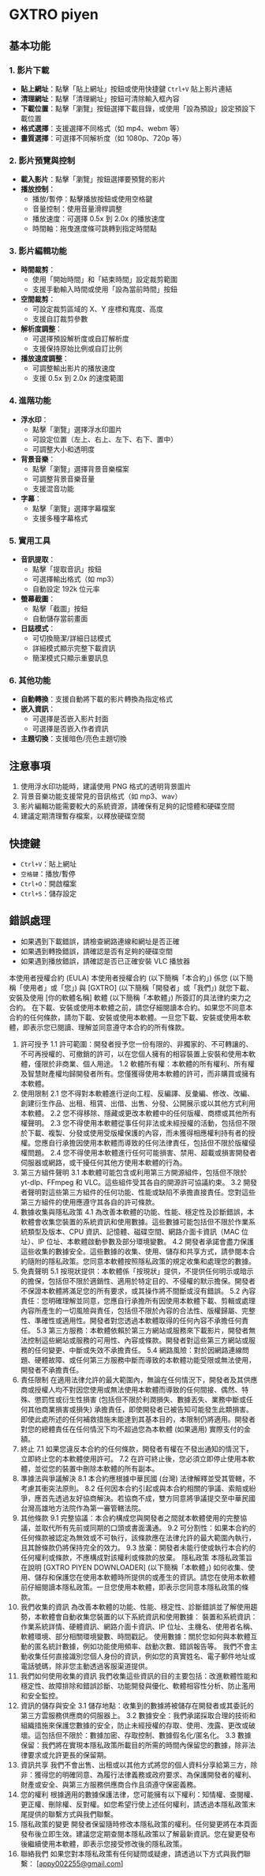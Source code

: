 # GXTRO piyen

## 基本功能

### 1. 影片下載
- **貼上網址**：點擊「貼上網址」按鈕或使用快捷鍵 `Ctrl+V` 貼上影片連結
- **清理網址**：點擊「清理網址」按鈕可清除輸入框內容
- **下載位置**：點擊「瀏覽」按鈕選擇下載目錄，或使用「設為預設」設定預設下載位置
- **格式選擇**：支援選擇不同格式（如 mp4、webm 等）
- **畫質選擇**：可選擇不同解析度（如 1080p、720p 等）

### 2. 影片預覽與控制
- **載入影片**：點擊「瀏覽」按鈕選擇要預覽的影片
- **播放控制**：
  - 播放/暫停：點擊播放按鈕或使用空格鍵
  - 音量控制：使用音量滑桿調整
  - 播放速度：可選擇 0.5x 到 2.0x 的播放速度
  - 時間軸：拖曳進度條可跳轉到指定時間點

### 3. 影片編輯功能
- **時間裁剪**：
  - 使用「開始時間」和「結束時間」設定裁剪範圍
  - 支援手動輸入時間或使用「設為當前時間」按鈕
- **空間裁剪**：
  - 可設定裁剪區域的 X、Y 座標和寬度、高度
  - 支援自訂裁剪參數
- **解析度調整**：
  - 可選擇預設解析度或自訂解析度
  - 支援保持原始比例或自訂比例
- **播放速度調整**：
  - 可調整輸出影片的播放速度
  - 支援 0.5x 到 2.0x 的速度範圍

### 4. 進階功能
- **浮水印**：
  - 點擊「瀏覽」選擇浮水印圖片
  - 可設定位置（左上、右上、左下、右下、置中）
  - 可調整大小和透明度
- **背景音樂**：
  - 點擊「瀏覽」選擇背景音樂檔案
  - 可調整背景音樂音量
  - 支援混音功能
- **字幕**：
  - 點擊「瀏覽」選擇字幕檔案
  - 支援多種字幕格式

### 5. 實用工具
- **音訊提取**：
  - 點擊「提取音訊」按鈕
  - 可選擇輸出格式（如 mp3）
  - 自動設定 192k 位元率
- **螢幕截圖**：
  - 點擊「截圖」按鈕
  - 自動儲存當前畫面
- **日誌模式**：
  - 可切換簡潔/詳細日誌模式
  - 詳細模式顯示完整下載資訊
  - 簡潔模式只顯示重要訊息

### 6. 其他功能
- **自動轉換**：支援自動將下載的影片轉換為指定格式
- **嵌入資訊**：
  - 可選擇是否嵌入影片封面
  - 可選擇是否嵌入作者資訊
- **主題切換**：支援暗色/亮色主題切換

## 注意事項
1. 使用浮水印功能時，建議使用 PNG 格式的透明背景圖片
2. 背景音樂功能支援常見的音訊格式（如 mp3、wav）
3. 影片編輯功能需要較大的系統資源，請確保有足夠的記憶體和硬碟空間
4. 建議定期清理暫存檔案，以釋放硬碟空間

## 快捷鍵
- `Ctrl+V`：貼上網址
- `空格鍵`：播放/暫停
- `Ctrl+O`：開啟檔案
- `Ctrl+S`：儲存設定

## 錯誤處理
- 如果遇到下載錯誤，請檢查網路連線和網址是否正確
- 如果遇到轉換錯誤，請確認是否有足夠的硬碟空間
- 如果遇到播放錯誤，請確認是否已正確安裝 VLC 播放器 



本使用者授權合約 (EULA) 
本使用者授權合約 (以下簡稱「本合約」) 係您 (以下簡稱「使用者」或「您」) 與 [GXTRO] (以下簡稱「開發者」或「我們」) 就您下載、安裝及使用 [你的軟體名稱] 軟體 (以下簡稱「本軟體」) 所簽訂的具法律約束力之合約。 
在下載、安裝或使用本軟體之前，請您仔細閱讀本合約。如果您不同意本合約的任何條款，請勿下載、安裝或使用本軟體。一旦您下載、安裝或使用本軟體，即表示您已閱讀、理解並同意遵守本合約的所有條款。 
1. 許可授予 
1.1 許可範圍：開發者授予您一份有限的、非獨家的、不可轉讓的、不可再授權的、可撤銷的許可，以在您個人擁有的相容裝置上安裝和使用本軟體，僅限於非商業、個人用途。 
1.2 軟體所有權：本軟體的所有權利、所有權及智慧財產權均歸開發者所有。您僅獲得使用本軟體的許可，而非購買或擁有本軟體。 
2. 使用限制 
2.1 您不得對本軟體進行逆向工程、反編譯、反彙編、修改、改編、創建衍生作品、出租、租賃、出借、出售、分發、公開展示或以其他方式利用本軟體。 
2.2 您不得移除、隱藏或更改本軟體中的任何版權、商標或其他所有權聲明。 
2.3 您不得使用本軟體從事任何非法或未經授權的活動，包括但不限於下載、複製、分發或使用受版權保護的內容，而未獲得相應權利持有者的授權。您應自行承擔因使用本軟體而導致的任何法律責任，包括但不限於版權侵權問題。 
2.4 您不得使用本軟體進行任何可能損害、禁用、超載或損害開發者伺服器或網路，或干擾任何其他方使用本軟體的行為。 
3. 第三方組件聲明 
3.1 本軟體可能包含或利用第三方開源組件，包括但不限於 yt-dlp、FFmpeg 和 VLC。這些組件受其各自的開源許可協議約束。 
3.2 開發者聲明對這些第三方組件的任何功能、性能或缺陷不承擔直接責任。您對這些第三方組件的使用應遵守其各自的許可條款。 
4. 數據收集與隱私政策 
4.1 為改善本軟體的功能、性能、穩定性及診斷錯誤，本軟體會收集您裝置的系統資訊和使用數據。這些數據可能包括但不限於作業系統類型及版本、CPU 資訊、記憶體、磁碟空間、網路介面卡資訊（MAC 位址）、IP 位址、本軟體啟動參數及部分環境變數。 
4.2 開發者承諾會盡力保護這些收集的數據安全。這些數據的收集、使用、儲存和共享方式，請參閱本合約隨附的隱私政策。您同意本軟體按照隱私政策的規定收集和處理您的數據。 
5. 免責聲明 
5.1 按現狀提供：本軟體係「按現狀」提供，不提供任何明示或暗示的擔保，包括但不限於適銷性、適用於特定目的、不侵權的默示擔保。開發者不保證本軟體將滿足您的所有要求，或其操作將不間斷或沒有錯誤。 
5.2 內容責任：您明確理解並同意，您應自行承擔所有因使用本軟體下載、剪輯或處理內容所產生的一切風險與責任，包括但不限於內容的合法性、版權歸屬、完整性、準確性或適用性。開發者對您透過本軟體取得的任何內容不承擔任何責任。 
5.3 第三方服務：本軟體依賴於第三方網站或服務來下載影片，開發者無法控制這些網站或服務的可用性、內容或條款。開發者對這些第三方網站或服務的任何變更、中斷或失效不承擔責任。 
5.4 網路風險：對於因網路連線問題、硬體故障、或任何第三方服務中斷而導致的本軟體功能受限或無法使用，開發者不承擔責任。 
6. 責任限制 
在適用法律允許的最大範圍內，無論在任何情況下，開發者及其供應商或授權人均不對因您使用或無法使用本軟體而導致的任何間接、偶然、特殊、懲罰性或衍生性損害 (包括但不限於利潤損失、數據丟失、業務中斷或任何其他商業損害或損失) 承擔責任，即使開發者已被告知可能發生此類損害。即使此處所述的任何補救措施未能達到其基本目的，本限制仍將適用。開發者對您的總體責任在任何情況下均不超過您為本軟體 (如果適用) 實際支付的金額。 
7. 終止 
7.1 如果您違反本合約的任何條款，開發者有權在不發出通知的情況下，立即終止您的本軟體使用許可。 
7.2 在許可終止後，您必須立即停止使用本軟體，並從您的裝置中刪除本軟體的所有副本。 
8. 準據法與爭議解決 
8.1 本合約應根據中華民國 (台灣) 法律解釋並受其管轄，不考慮其衝突法原則。 
8.2 任何因本合約引起或與本合約相關的爭議、索賠或紛爭，應首先透過友好協商解決。若協商不成，雙方同意將爭議提交至中華民國台灣高雄地方法院作為第一審管轄法院。 
9. 其他條款 
9.1 完整協議：本合約構成您與開發者之間就本軟體使用的完整協議，並取代所有先前或同期的口頭或書面溝通。 
9.2 可分割性：如果本合約的任何條款被認定為無效或不可執行，該條款應在法律允許的最大範圍內執行，且其餘條款仍將保持完全的效力。 
9.3 放棄：開發者未能行使或執行本合約的任何權利或條款，不應構成對該權利或條款的放棄。 
隱私政策 
本隱私政策旨在說明 [GXTRO PIYEN DOWNLOADER] (以下簡稱「本軟體」) 如何收集、使用、儲存和保護您在使用本軟體時所提供的或產生的資訊。請您在使用本軟體前仔細閱讀本隱私政策。一旦您使用本軟體，即表示您同意本隱私政策的條款。 
1. 我們收集的資訊 
為改善本軟體的功能、性能、穩定性、診斷錯誤並了解使用趨勢，本軟體會自動收集您裝置的以下系統資訊和使用數據： 
裝置和系統資訊：作業系統詳情、硬體資訊、網路介面卡資訊、IP 位址、主機名、使用者名稱、軟體環境、部分相關環境變數、時間戳記。 
使用數據：關於您如何與本軟體互動的匿名統計數據，例如功能使用頻率、啟動次數、錯誤報告等。 
我們不會主動收集任何直接識別您個人身份的資訊，例如您的真實姓名、電子郵件地址或電話號碼，除非您主動透過客服渠道提供。 
2. 我們如何使用收集的資訊 
我們收集這些資訊的目的主要包括：改進軟體性能和穩定性、故障排除和錯誤診斷、功能開發與優化、軟體相容性分析、防止濫用和安全監控。 
3. 資訊的儲存與安全 
3.1 儲存地點：收集到的數據將被儲存在開發者或其委託的第三方雲服務供應商的伺服器上。 
3.2 數據安全：我們承諾採取合理的技術和組織措施來保護您數據的安全，防止未經授權的存取、使用、洩露、更改或破壞。這包括但不限於：數據加密、存取控制、數據假名化/匿名化。 
3.3 數據保留：我們將在實現本隱私政策所載目的所需的時間內保留您的數據，除非法律要求或允許更長的保留期。 
4. 資訊共享 
我們不會出售、出租或以其他方式將您的個人資料分享給第三方，除非：獲得您的明確同意、為履行法律義務或政府要求、為保護開發者的權利、財產或安全、與第三方服務供應商合作且須遵守保密義務。 
5. 您的權利 
根據適用的數據保護法律，您可能擁有以下權利：知情權、查閱權、更正權、刪除權、反對權。如您希望行使上述任何權利，請透過本隱私政策末尾提供的聯繫方式與我們聯繫。 
6. 隱私政策的變更 
開發者保留隨時修改本隱私政策的權利。任何變更將在本頁面發布後立即生效。建議您定期查閱本隱私政策以了解最新資訊。您在變更發布後繼續使用本軟體，即表示您接受修改後的隱私政策。 
7. 聯絡我們 
如果您對本隱私政策有任何疑問或疑慮，請透過以下方式與我們聯繫： 
[appy002255@gmail.com] 

